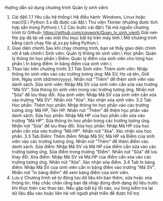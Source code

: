 Hướng dẫn sử dụng chương trình Quản lý sinh viên\\
1. Cài đặt\\
1.1 Yêu cầu hệ thống:\\
Hệ điều hành: Windows, Linux hoặc macOS.\\
Python 3.x đã được cài đặt.\\
Thư viện Tkinter (thường được tích hợp sẵn trong Python).\\
1.2 Các bước cài đặt:\\
Tải mã nguồn chương trình từ Github: https://github.com/cqvwork/Quan_ly_sinh_vien\\
Giải nén file zip đã tải về vào một thư mục bất kỳ trên máy tính.\\
Mở chương trình bằng cách chạy file ql_sv.py bằng Python.\\
2. Giao diện chính\\
Sau khi chạy chương trình, bạn sẽ thấy giao diện chính với 4 tab chính:\\
Sinh viên: Quản lý thông tin sinh viên.\\
Học phần: Quản lý thông tin học phần.\\
Điểm: Quản lý điểm của sinh viên cho từng học phần.\\
In bảng điểm: In bảng điểm của sinh viên.\\
3. Thao tác trên chương trình\\
3.1 Tab Sinh viên:
Thêm sinh viên:
Nhập thông tin sinh viên vào các trường tương ứng: Mã SV, Họ và tên, Giới tính, Ngày sinh (dd/mm/yyyy).
Nhấn nút "Thêm" để thêm sinh viên vào danh sách.
Sửa sinh viên:
Nhập Mã SV của sinh viên cần sửa vào trường "Mã SV".
Sửa thông tin sinh viên trong các trường tương ứng.
Nhấn nút "Sửa" để lưu thay đổi.
Xóa sinh viên:
Nhập Mã SV của sinh viên cần xóa vào trường "Mã SV".
Nhấn nút "Xóa".
Xác nhận xóa sinh viên.
3.2 Tab Học phần:
Thêm học phần:
Nhập thông tin học phần vào các trường tương ứng: Mã HP, Tên HP.
Nhấn nút "Thêm" để thêm học phần vào danh sách.
Sửa học phần:
Nhập Mã HP của học phần cần sửa vào trường "Mã HP".
Sửa thông tin học phần trong các trường tương ứng.
Nhấn nút "Sửa" để lưu thay đổi.
Xóa học phần:
Nhập Mã HP của học phần cần xóa vào trường "Mã HP".
Nhấn nút "Xóa".
Xác nhận xóa học phần.
3.3 Tab Điểm:
Thêm điểm:
Nhập Mã SV, Mã HP và Điểm của sinh viên vào các trường tương ứng.
Nhấn nút "Thêm" để thêm điểm vào danh sách.
Sửa điểm:
Nhập Mã SV và Mã HP của điểm cần sửa vào các trường tương ứng.
Sửa điểm trong trường "Điểm".
Nhấn nút "Sửa" để lưu thay đổi.
Xóa điểm:
Nhập Mã SV và Mã HP của điểm cần xóa vào các trường tương ứng.
Nhấn nút "Xóa".
Xác nhận xóa điểm.
3.4 Tab In bảng điểm:
Nhập Mã SV của sinh viên cần in bảng điểm vào trường "Mã SV".
Nhấn nút "In bảng điểm" để xem bảng điểm của sinh viên.
4. Lưu ý
Chương trình sẽ tự động lưu dữ liệu khi bạn thêm, sửa hoặc xóa thông tin.
Hãy chắc chắn rằng bạn đã nhập đúng định dạng dữ liệu trước khi thực hiện các thao tác.
Nếu gặp bất kỳ lỗi nào, vui lòng kiểm tra lại dữ liệu đầu vào hoặc liên hệ với người phát triển để được hỗ trợ.
